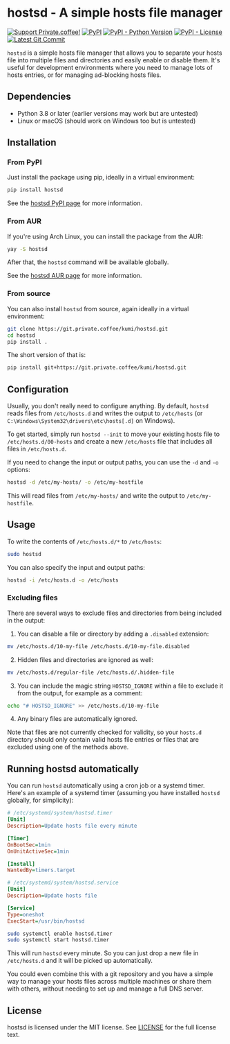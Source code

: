 # hostsd - A simple hosts file manager

[![Support Private.coffee!](https://shields.private.coffee/badge/private.coffee-support%20us!-pink?logo=coffeescript)](https://private.coffee)
[![PyPI](https://shields.private.coffee/pypi/v/hostsd)](https://pypi.org/project/hostsd/)
[![PyPI - Python Version](https://shields.private.coffee/pypi/pyversions/hostsd)](https://pypi.org/project/hostsd/)
[![PyPI - License](https://shields.private.coffee/pypi/l/hostsd)](https://pypi.org/project/hostsd/)
[![Latest Git Commit](https://shields.private.coffee/gitea/last-commit/kumi/hostsd?gitea_url=https://git.private.coffee)](https://git.private.coffee/kumi/hostsd)

`hostsd` is a simple hosts file manager that allows you to separate your hosts file into multiple files and directories and easily enable or disable them. It's useful for development environments where you need to manage lots of hosts entries, or for managing ad-blocking hosts files.

## Dependencies

- Python 3.8 or later (earlier versions may work but are untested)
- Linux or macOS (should work on Windows too but is untested)

## Installation

### From PyPI

Just install the package using pip, ideally in a virtual environment:

```bash
pip install hostsd
```

See the [hostsd PyPI page](https://pypi.org/project/hostsd/) for more information.

### From AUR

If you're using Arch Linux, you can install the package from the AUR:

```bash
yay -S hostsd
```

After that, the `hostsd` command will be available globally.

See the [hostsd AUR page](https://aur.archlinux.org/packages/hostsd/) for more information.

### From source

You can also install `hostsd` from source, again ideally in a virtual environment:

```bash
git clone https://git.private.coffee/kumi/hostsd.git
cd hostsd
pip install .
```

The short version of that is:

```bash
pip install git+https://git.private.coffee/kumi/hostsd.git
```

## Configuration

Usually, you don't really need to configure anything. By default, `hostsd` reads files from `/etc/hosts.d` and writes the output to `/etc/hosts` (or `C:\Windows\System32\drivers\etc\hosts[.d]` on Windows).

To get started, simply run `hostsd --init` to move your existing hosts file to `/etc/hosts.d/00-hosts` and create a new `/etc/hosts` file that includes all files in `/etc/hosts.d`.

If you need to change the input or output paths, you can use the `-d` and `-o` options:

```bash
hostsd -d /etc/my-hosts/ -o /etc/my-hostfile
```

This will read files from `/etc/my-hosts/` and write the output to `/etc/my-hostfile`.

## Usage

To write the contents of `/etc/hosts.d/*` to `/etc/hosts`:

```bash
sudo hostsd
```

You can also specify the input and output paths:

```bash
hostsd -i /etc/hosts.d -o /etc/hosts
```

### Excluding files

There are several ways to exclude files and directories from being included in the output:

1. You can disable a file or directory by adding a `.disabled` extension:

```bash
mv /etc/hosts.d/10-my-file /etc/hosts.d/10-my-file.disabled
```

2. Hidden files and directories are ignored as well:

```bash
mv /etc/hosts.d/regular-file /etc/hosts.d/.hidden-file
```

3. You can include the magic string `HOSTSD_IGNORE` within a file to exclude it from the output, for example as a comment:

```bash
echo "# HOSTSD_IGNORE" >> /etc/hosts.d/10-my-file
```

4. Any binary files are automatically ignored.

Note that files are not currently checked for validity, so your `hosts.d` directory should only contain valid hosts file entries or files that are excluded using one of the methods above.

## Running hostsd automatically

You can run `hostsd` automatically using a cron job or a systemd timer. Here's an example of a systemd timer (assuming you have installed `hostsd` globally, for simplicity):

```ini
# /etc/systemd/system/hostsd.timer
[Unit]
Description=Update hosts file every minute

[Timer]
OnBootSec=1min
OnUnitActiveSec=1min

[Install]
WantedBy=timers.target
```

```ini
# /etc/systemd/system/hostsd.service
[Unit]
Description=Update hosts file

[Service]
Type=oneshot
ExecStart=/usr/bin/hostsd
```

```bash
sudo systemctl enable hostsd.timer
sudo systemctl start hostsd.timer
```

This will run `hostsd` every minute. So you can just drop a new file in `/etc/hosts.d` and it will be picked up automatically.

You could even combine this with a git repository and you have a simple way to manage your hosts files across multiple machines or share them with others, without needing to set up and manage a full DNS server.

## License

hostsd is licensed under the MIT license. See [LICENSE](LICENSE) for the full license text.
